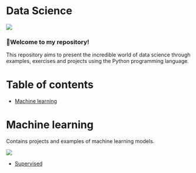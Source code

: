 

<h1 align="left">Data Science</h1>

<img src="https://img.shields.io/static/v1?label=DataScience&message=English&color=e07a5f&style=for-the-badge&logo=GitHub">

### :cherries:Welcome to my repository!

This repository aims to present the incredible world of data science through examples, exercises and projects using the Python programming language.

Table of contents
=================
<!--ts-->
  * [Machine learning](#Machine-learning)
<!--te-->

Machine learning
============
Contains projects and examples of machine learning models.

<p align="left">

  <!-- Image Map Generated by http://www.image-map.net/ -->
<img src="https://www.edureka.co/blog/wp-content/uploads/2018/03/Types-of-Machine-Learning-Waht-is-Machine-Learning-Edureka-2.png" usemap="#image-map">
<map name="image-map">
    <area target="" alt="Supervised" title="Supervised" href="https://github.com/LucasKiraly/DataScience-EN/tree/master/Machine%20Learning/Supervised" coords="277,178,16,112" shape="rect">
</map>

</p>

<!--ts-->
  * [Supervised](https://github.com/LucasKiraly/DataScience-EN/tree/master/Machine%20Learning/Supervised)
<!--te-->